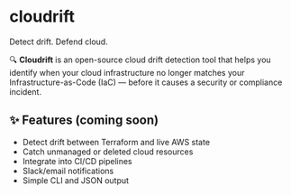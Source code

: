 # cloudrift
Detect drift. Defend cloud.

🔍 **Cloudrift** is an open-source cloud drift detection tool that helps you identify when your cloud infrastructure no longer matches your Infrastructure-as-Code (IaC) — before it causes a security or compliance incident.

## ✨ Features (coming soon)

- Detect drift between Terraform and live AWS state
- Catch unmanaged or deleted cloud resources
- Integrate into CI/CD pipelines
- Slack/email notifications
- Simple CLI and JSON output
